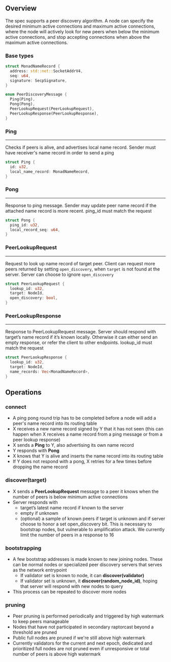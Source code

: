 ## Overview

The spec supports a peer discovery algorithm. A node can specify the desired minimum active connections and maximum active connections, where the node will actively look for new peers when below the minimum active connections, and stop accepting connections when above the maximum active connections.

### Base types

```rust
struct MonadNameRecord {
  address: std::net::SocketAddrV4,
  seq: u64,
  signature: SecpSignature,
}

enum PeerDiscoveryMessage {
  Ping(Ping),
  Pong(Pong),
  PeerLookupRequest(PeerLookupRequest),
  PeerLookupResponse(PeerLookupResponse),
}
```

### Ping

---

Checks if peers is alive, and advertises local name record. Sender must have receiver's name record in order to send a ping

```rust
struct Ping {
  id: u32,
  local_name_record: MonadNameRecord,
}
```

### Pong

---

Response to ping message. Sender may update peer name record if the attached name record is more recent. ping_id must match the request

```rust
struct Pong {
  ping_id: u32,
  local_record_seq: u64,
}
```

### PeerLookupRequest

---

Request to look up name record of target peer. Client can request more peers returned by setting `open_discovery`, when `target` is not found at the server. Server can choose to ignore `open_discovery`

```rust
struct PeerLookupRequest {
  lookup_id: u32,
  target: NodeId,
  open_discovery: bool,
}
```

### PeerLookupResponse

---

Response to PeerLookupRequest message. Server should respond with target’s name record if it’s known locally. Otherwise it can either send an empty response, or refer the client to other endpoints. lookup_id must match the request

```rust
struct PeerLookupResponse {
  lookup_id: u32,
  target: NodeId,
  name_records: Vec<MonadNameRecord>,
}
```

## Operations

### connect

- A ping pong round trip has to be completed before a node will add a peer's name record into its routing table
- X receives a new name record signed by Y that it has not seen (this can happen when X receives a name record from a ping message or from a peer lookup response)
- X sends a **Ping** to Y, also advertising its own name record
- Y responds with **Pong**
- X knows that Y is alive and inserts the name record into its routing table
- If Y does not respond with a pong, X retries for a few times before dropping the name record

### discover(target)

- X sends a **PeerLookupRequest** message to a peer it knows when the number of peers is below minimum active connections
- Server responds with
    - target’s latest name record if known to the server
    - empty if unknown
    - (optional) a sample of known peers if target is unknown and if server choose to honor a set open_discovery bit. This is necessary to bootstrap nodes, but vulnerable to amplification attack. We currently limit the number of peers in a response to 16

### bootstrapping

- A few bootstrap addresses is made known to new joining nodes. These can be normal nodes or specialized peer discovery servers that serves as the network entrypoint
    - If validator set is known to node, it can **discover(validator)**
    - If validator set is unknown, it **discover(random_node_id)**, hoping that server will respond with new nodes to query
- This process can be repeated to discover more nodes

### pruning

- Peer pruning is performed periodically and triggered by high watermark to keep peers manageable
- Nodes that have not participated in secondary raptorcast beyond a threshold are pruned
- Public full nodes are pruned if we're still above high watermark
- Currently validators for the current and next epoch, dedicated and prioritized full nodes are not pruned even if unresponsive or total number of peers is above high watermark
